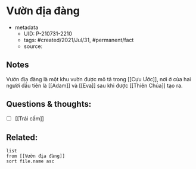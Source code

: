 # Vườn địa đàng

- metadata
	- UID: P-210731-2210
	- tags: #created/2021/Jul/31, #permanent/fact 
	- source: 

## Notes
Vườn địa đàng là một khu vườn được mô tả trong [[Cựu Ước]], nơi ở của hai người đầu tiên là [[Adam]] và [[Eva]] sau khi được [[Thiên Chúa]] tạo ra.

## Questions & thoughts:
- [ ] [[Trái cấm]]

## Related:

```dataview
list
from [[Vườn địa đàng]]
sort file.name asc
```
